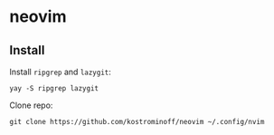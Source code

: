# neovim

## Install

Install `ripgrep` and `lazygit`:

```
yay -S ripgrep lazygit
```

Clone repo:

```
git clone https://github.com/kostrominoff/neovim ~/.config/nvim
```

